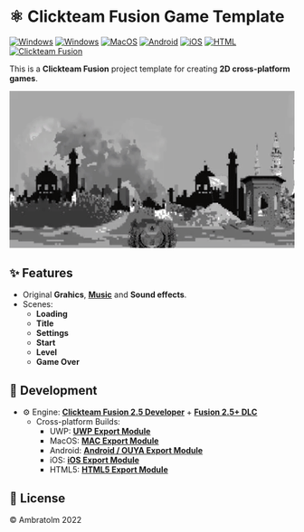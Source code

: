 # ⚛️ Clickteam Fusion Game Template

[![Windows](https://img.shields.io/badge/Windows-blue?logo=windows)](https://github.com/topics/windows)
[![Windows](https://img.shields.io/badge/Windows-blue?logo=windows)](https://github.com/topics/windows)
[![MacOS](https://img.shields.io/badge/MacOS-blue?logo=macos)](https://github.com/topics/macos)
[![Android](https://img.shields.io/badge/Android-blue?logo=android)](https://github.com/topics/android)
[![iOS](https://img.shields.io/badge/iOS-blue?logo=ios)](https://github.com/topics/ios)
[![HTML](https://img.shields.io/badge/HTML5-blue?logo=html5)](https://github.com/topics/html)
[![Clickteam Fusion](https://img.shields.io/badge/Clickteam%20Fusion-2.5+-blue?logo=cplusplus)](https://github.com/topics/clickteam-fusion-plus)

This is a **Clickteam Fusion** project template for creating **2D cross-platform games**.

![Screenshot](./Screenshot.gif?raw=true)

## ✨ Features
- Original **Grahics**, [**Music**](https://soundcloud.com/ambratolm) and **Sound effects**.
- Scenes:
  - **Loading**
  - **Title**
  - **Settings**
  - **Start**
  - **Level**
  - **Game Over**

## 🚀 Development
- ⚙️ Engine: [**Clickteam Fusion 2.5 Developer**](https://www.clickteam.com/clickteam-fusion-2-5-developer) + [**Fusion 2.5+ DLC**](https://www.clickteam.com/clickteam-fusion-2-5-plus-feature-overview)
  - Cross-platform Builds:
    - UWP: [**UWP Export Module**](https://www.clickteam.com/uwp-export-module)
    - MacOS: [**MAC Export Module**](http://www.clickteam.com/mac-export-module)
    - Android: [**Android / OUYA Export Module**](http://www.clickteam.com/android-export-module)
    - iOS: [**iOS Export Module**](http://www.clickteam.com/ios-export-module)
    - HTML5: [**HTML5 Export Module**](http://www.clickteam.com/html5-export-module)

## 📄 License
&copy; Ambratolm 2022